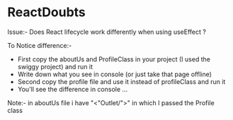 # ReactDoubts
Issue:-
  Does React lifecycle work differently when using useEffect ?
  
To Notice difference:- 
  - First copy the aboutUs and ProfileClass in your project (I used the swiggy project) and run it
  - Write down what you see in console (or just take that page offline)
  - Second copy the profile file and use it instead of profileClass and run it
  - You'll see the difference in console ...

Note:- in aboutUs file i have "<"Outlet/">" in which I passed the Profile class
